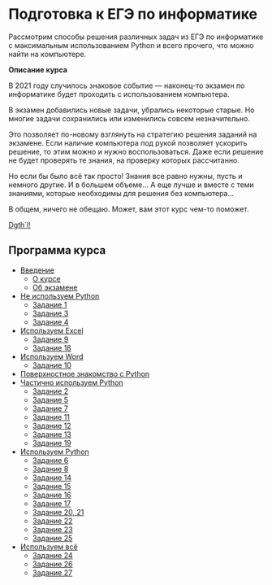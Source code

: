 # Подготовка к ЕГЭ по информатике

Рассмотрим способы решения различных задач из ЕГЭ по информатике c максимальным использованием Python и всего прочего, что можно найти на компьютере.

**Описание курса**

В 2021 году случилось знаковое событие — наконец-то экзамен по информатике будет проходить с использованием компьютера.

В экзамен добавились новые задачи, убрались некоторые старые. Но многие задачи сохранились или изменились совсем незначительно.

Это позволяет по-новому взглянуть на стратегию решения заданий на экзамене. Если наличие компьютера под рукой позволяет ускорить решение, то этим можно и нужно воспользоваться. Даже если решение не будет проверять те знания, на проверку которых рассчитанно.

Но если бы было всё так просто! Знания все равно нужны, пусть и немного другие. И в большем объеме... А еще лучше и вместе с теми знаниями, которые необходимы для решения без компьютера... 

В общем, ничего не обещаю. Может, вам этот курс чем-то поможет.

[Dgth`l!](./about/)

## Программа курса

- [Введение](./about/)
    - [О курсе](./about/course.md)
    - [Об экзамене](./)
- [Не используем Python](./)
    - [Задание 1](./)
    - [Задание 3](./)
    - [Задание 4](./)
- [Используем Excel](./)
    - [Задание 9](./)
    - [Задание 18](./)
- [Используем Word](./)
    - [Задание 10](./)
- [Поверхностное знакомство с Python](https://colab.research.google.com/drive/1TWH8txjHvyqE88W_uLrxA-Qhvf7Cs1Q-)
- [Частично используем Python](./)
    - [Задание 2](https://colab.research.google.com/drive/17oKtvfDKYr0rS-EkB9LDcFz8XOF-e0X5)
    - [Задание 5](https://colab.research.google.com/drive/1KRwMzicHCO9_CM5lreqiCIVyPqzQ8zAZ)
    - [Задание 7](./)
    - [Задание 11](./)
    - [Задание 12](https://colab.research.google.com/drive/1CfFWxY21A8FxonnBISSrxcl9rEdIvK-v)
    - [Задание 13](https://colab.research.google.com/drive/1N8lHaRwM1jYE1YYDtI_kRkzW0dBwLKUD)
    - [Задание 19](./)
- [Используем Python](./)
    - [Задание 6](./)
    - [Задание 8](https://colab.research.google.com/drive/1nhv389NMEjDpLVwyYG1amNCELAw2ateX)
    - [Задание 14](https://colab.research.google.com/drive/13ZIzJDydtMe4Yc5IYdjTP2TPHqEUQcIR)
    - [Задание 15](https://colab.research.google.com/drive/1REamVwqeiaJTs-Syj4cyeCmYEM3aarJt)
    - [Задание 16](./)
    - [Задание 17](https://colab.research.google.com/drive/1IRRC9O8e3AXimVzFTj_IzYPOvQz6qlRG)
    - [Задание 20, 21](https://colab.research.google.com/drive/1vBNqh_BvIyETsy4FCthH49PC2kZeHerZ)
    - [Задание 22](./)
    - [Задание 23](./)
    - [Задание 25](https://colab.research.google.com/drive/1c3H85m6IbxTlKmU6ZSYgczFPt8gKTEpc)
- [Используем всё](./)
    - [Задание 24](https://colab.research.google.com/drive/1Q1Ipyjzl5hsLjCnRGZsqnuQLy20hiBrc)
    - [Задание 26](https://colab.research.google.com/drive/1Pe3nMMAgGhSjucfWc3NsVnRDNfn_Ck6X)
    - [Задание 27](https://colab.research.google.com/drive/1p-MX7IyxzqE8NlqI2Deg-okbTw0jucXy)
